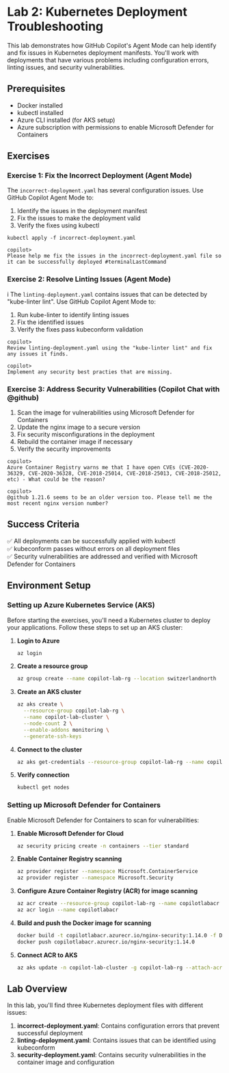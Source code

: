 # Lab 2: Kubernetes Deployment Troubleshooting

This lab demonstrates how GitHub Copilot's Agent Mode can help identify and fix issues in Kubernetes deployment manifests. You'll work with deployments that have various problems including configuration errors, linting issues, and security vulnerabilities.

## Prerequisites

- Docker installed
- kubectl installed 
- Azure CLI installed (for AKS setup)
- Azure subscription with permissions to enable Microsoft Defender for Containers


## Exercises

### Exercise 1: Fix the Incorrect Deployment (Agent Mode)

The `incorrect-deployment.yaml` has several configuration issues. Use GitHub Copilot Agent Mode to:

1. Identify the issues in the deployment manifest
2. Fix the issues to make the deployment valid
3. Verify the fixes using kubectl

```
kubectl apply -f incorrect-deployment.yaml
```


```
copilot> 
Please help me fix the issues in the incorrect-deployment.yaml file so it can be successfully deployed #terminalLastCommand 
```

### Exercise 2: Resolve Linting Issues (Agent Mode)
i
The `linting-deployment.yaml` contains issues that can be detected by "kube-linter lint". Use GitHub Copilot Agent Mode to:

1. Run kube-linter to identify linting issues
2. Fix the identified issues
3. Verify the fixes pass kubeconform validation

```
copilot> 
Review linting-deployment.yaml using the "kube-linter lint" and fix any issues it finds.  

copilot> 
Implement any security best practies that are missing.
```

### Exercise 3: Address Security Vulnerabilities (Copilot Chat with @github)

1. Scan the image for vulnerabilities using Microsoft Defender for Containers
2. Update the nginx image to a secure version
3. Fix security misconfigurations in the deployment
4. Rebuild the container image if necessary
5. Verify the security improvements

```
copilot> 
Azure Container Registry warns me that I have open CVEs (CVE-2020-36329, CVE-2020-36328, CVE-2018-25014, CVE-2018-25013, CVE-2018-25012, etc) - What could be the reason?

copilot> 
@github 1.21.6 seems to be an older version too. Please tell me the most recent nginx version number?
```

## Success Criteria

✅ All deployments can be successfully applied with kubectl  
✅ kubeconform passes without errors on all deployment files  
✅ Security vulnerabilities are addressed and verified with Microsoft Defender for Containers

## Environment Setup

### Setting up Azure Kubernetes Service (AKS)

Before starting the exercises, you'll need a Kubernetes cluster to deploy your applications. Follow these steps to set up an AKS cluster:

1. **Login to Azure**
   ```bash
   az login
   ```

2. **Create a resource group**
   ```bash
   az group create --name copilot-lab-rg --location switzerlandnorth 
   ```

3. **Create an AKS cluster**
   ```bash
   az aks create \
     --resource-group copilot-lab-rg \
     --name copilot-lab-cluster \
     --node-count 2 \
     --enable-addons monitoring \
     --generate-ssh-keys
   ```

4. **Connect to the cluster**
   ```bash
   az aks get-credentials --resource-group copilot-lab-rg --name copilot-lab-cluster
   ```

5. **Verify connection**
   ```bash
   kubectl get nodes
   ```

### Setting up Microsoft Defender for Containers

Enable Microsoft Defender for Containers to scan for vulnerabilities:

1. **Enable Microsoft Defender for Cloud**
   ```bash
   az security pricing create -n containers --tier standard
   ```

2. **Enable Container Registry scanning**
   ```bash
   az provider register --namespace Microsoft.ContainerService
   az provider register --namespace Microsoft.Security
   ```

3. **Configure Azure Container Registry (ACR) for image scanning**
   ```bash
   az acr create --resource-group copilot-lab-rg --name copilotlabacr --sku Standard
   az acr login --name copilotlabacr
   ```

4. **Build and push the Docker image for scanning**
   ```bash
   docker build -t copilotlabacr.azurecr.io/nginx-security:1.14.0 -f Dockerfile .
   docker push copilotlabacr.azurecr.io/nginx-security:1.14.0
   ```

5. **Connect ACR to AKS**
   ```bash
   az aks update -n copilot-lab-cluster -g copilot-lab-rg --attach-acr copilotlabacr
   ```

## Lab Overview

In this lab, you'll find three Kubernetes deployment files with different issues:

1. **incorrect-deployment.yaml**: Contains configuration errors that prevent successful deployment
2. **linting-deployment.yaml**: Contains issues that can be identified using kubeconform
3. **security-deployment.yaml**: Contains security vulnerabilities in the container image and configuration
